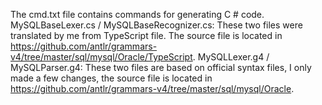 The cmd.txt file contains commands for generating C # code.
MySQLBaseLexer.cs / MySQLBaseRecognizer.cs: These two files were translated by me from TypeScript file. The source file is located in https://github.com/antlr/grammars-v4/tree/master/sql/mysql/Oracle/TypeScript.
MySQLLexer.g4 / MySQLParser.g4: These two files are based on official syntax files, I only made a few changes, the source file is located in https://github.com/antlr/grammars-v4/tree/master/sql/mysql/Oracle. 
